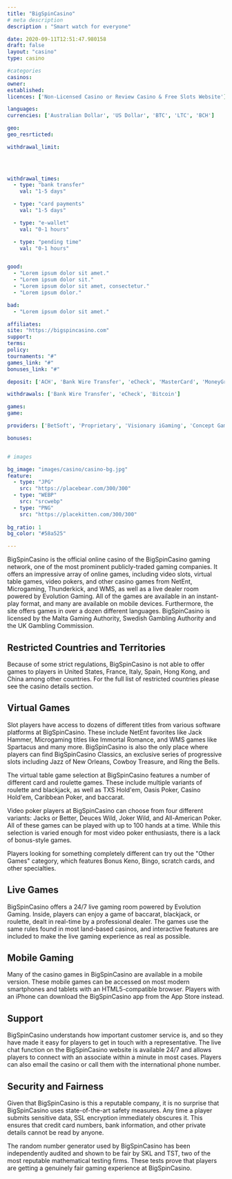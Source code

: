 ```yaml
---
title: "BigSpinCasino"
# meta description
description : "Smart watch for everyone"

date: 2020-09-11T12:51:47.980158
draft: false
layout: "casino" 
type: casino

#categories
casinos: 
owner: 
established: 
licences: ['Non-Licensed Casino or Review Casino & Free Slots Website']

languages: 
currencies: ['Australian Dollar', 'US Dollar', 'BTC', 'LTC', 'BCH']

geo: 
geo_resrticted: 

withdrawal_limit:

  
  

withdrawal_times:
  - type: "bank transfer"
    val: "1-5 days"

  - type: "card payments"
    val: "1-5 days"

  - type: "e-wallet"
    val: "0-1 hours"

  - type: "pending time"
    val: "0-1 hours"


good:
  - "Lorem ipsum dolor sit amet."
  - "Lorem ipsum dolor sit."
  - "Lorem ipsum dolor sit amet, consectetur."
  - "Lorem ipsum dolor."

bad:
  - "Lorem ipsum dolor sit amet."

affiliates: 
site: "https://bigspincasino.com"
support: 
terms:
policy:
tournaments: "#"
games_link: "#"
bonuses_link: "#"

deposit: ['ACH', 'Bank Wire Transfer', 'eCheck', 'MasterCard', 'MoneyGram', 'Person to Person', 'Visa', 'Bitcoin', 'Litecoin', 'Bitcoin Cash']

withdrawals: ['Bank Wire Transfer', 'eCheck', 'Bitcoin']

games: 
game:

providers: ['BetSoft', 'Proprietary', 'Visionary iGaming', 'Concept Gaming', 'Nucleus Gaming', 'Digital Gaming Solutions']

bonuses:


# images

bg_image: "images/casino/casino-bg.jpg"  
feature:
  - type: "JPG" 
    src: "https://placebear.com/300/300"
  - type: "WEBP"
    src: "srcwebp"
  - type: "PNG"
    src: "https://placekitten.com/300/300"  
 
bg_ratio: 1 
bg_color: "#58a525"  

---
```


BigSpinCasino is the official online casino of the BigSpinCasino gaming network, one of the most prominent publicly-traded gaming companies. It offers an impressive array of online games, including video slots, virtual table games, video pokers, and other casino games from NetEnt, Microgaming, Thunderkick, and WMS, as well as a live dealer room powered by Evolution Gaming. All of the games are available in an instant-play format, and many are available on mobile devices. Furthermore, the site offers games in over a dozen different languages. BigSpinCasino is licensed by the Malta Gaming Authority, Swedish Gambling Authority and the UK Gambling Commission.

## Restricted Countries and Territories
Because of some strict regulations, BigSpinCasino is not able to offer games to players in United States, France, Italy, Spain, Hong Kong, and China among other countries. For the full list of restricted countries please see the casino details section.

## Virtual Games
Slot players have access to dozens of different titles from various software platforms at BigSpinCasino. These include NetEnt favorites like Jack Hammer, Microgaming titles like Immortal Romance, and WMS games like Spartacus and many more. BigSpinCasino is also the only place where players can find BigSpinCasino Classics, an exclusive series of progressive slots including Jazz of New Orleans, Cowboy Treasure, and Ring the Bells.

The virtual table game selection at BigSpinCasino features a number of different card and roulette games. These include multiple variants of roulette and blackjack, as well as TXS Hold'em, Oasis Poker, Casino Hold'em, Caribbean Poker, and baccarat.

Video poker players at BigSpinCasino can choose from four different variants: Jacks or Better, Deuces Wild, Joker Wild, and All-American Poker. All of these games can be played with up to 100 hands at a time. While this selection is varied enough for most video poker enthusiasts, there is a lack of bonus-style games.

Players looking for something completely different can try out the "Other Games" category, which features Bonus Keno, Bingo, scratch cards, and other specialties.

## Live Games
BigSpinCasino offers a 24/7 live gaming room powered by Evolution Gaming. Inside, players can enjoy a game of baccarat, blackjack, or roulette, dealt in real-time by a professional dealer. The games use the same rules found in most land-based casinos, and interactive features are included to make the live gaming experience as real as possible.

## Mobile Gaming
Many of the casino games in BigSpinCasino are available in a mobile version. These mobile games can be accessed on most modern smartphones and tablets with an HTML5-compatible browser. Players with an iPhone can download the BigSpinCasino app from the App Store instead.

## Support
BigSpinCasino understands how important customer service is, and so they have made it easy for players to get in touch with a representative. The live chat function on the BigSpinCasino website is available 24/7 and allows players to connect with an associate within a minute in most cases. Players can also email the casino or call them with the international phone number.

## Security and Fairness
Given that BigSpinCasino is this a reputable company, it is no surprise that BigSpinCasino uses state-of-the-art safety measures. Any time a player submits sensitive data, SSL encryption immediately obscures it. This ensures that credit card numbers, bank information, and other private details cannot be read by anyone.

The random number generator used by BigSpinCasino has been independently audited and shown to be fair by SKL and TST, two of the most reputable mathematical testing firms. These tests prove that players are getting a genuinely fair gaming experience at BigSpinCasino.